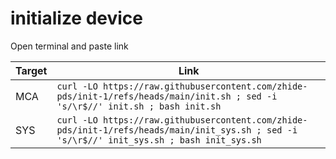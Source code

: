 # initialize device

Open terminal and paste link

|Target |Link                          |
|----------------|-------------------------------|
|MCA|`curl -LO https://raw.githubusercontent.com/zhide-pds/init-1/refs/heads/main/init.sh ; sed -i 's/\r$//' init.sh ; bash init.sh`            |
|SYS          |`curl -LO https://raw.githubusercontent.com/zhide-pds/init-1/refs/heads/main/init_sys.sh ; sed -i 's/\r$//' init_sys.sh ; bash init_sys.sh`            |
